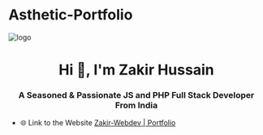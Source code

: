# Asthetic-Portfolio
![logo](https://github.com/CodeVerse-team/CodeVerse-team/blob/main/Github%20Banner.png?raw=true)
<h1 align="center">Hi 👋, I'm Zakir Hussain</h1>
<h3 align="center">A Seasoned & Passionate JS and PHP Full Stack Developer From India</h3>

- 🌐 Link to the Website [Zakir-Webdev | Portfolio](https://codeverse-team.github.io/Zakir-Webdev/)
